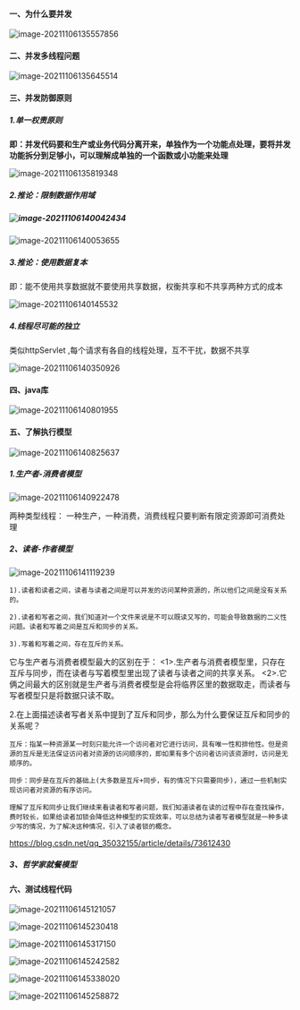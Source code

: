 #### 一、为什么要并发

![image-20211106135557856](https://raw.githubusercontent.com/codecodeabc/Note-len/main/img/202111061355947.png)

#### 二、并发多线程问题

![image-20211106135645514](https://raw.githubusercontent.com/codecodeabc/Note-len/main/img/202111061356586.png)



#### 三、并发防御原则

##### 1.单一权责原则

**即：并发代码要和生产或业务代码分离开来，单独作为一个功能点处理，要将并发功能拆分到足够小，可以理解成单独的一个函数或小功能来处理**

![image-20211106135819348](https://raw.githubusercontent.com/codecodeabc/Note-len/main/img/202111061358403.png)

##### 2.推论：限制数据作用域

##### ![image-20211106140042434](https://raw.githubusercontent.com/codecodeabc/Note-len/main/img/202111061400524.png)

![image-20211106140053655](https://raw.githubusercontent.com/codecodeabc/Note-len/main/img/202111061400706.png)



##### 3.推论：使用数据复本

即：能不使用共享数据就不要使用共享数据，权衡共享和不共享两种方式的成本

![image-20211106140145532](https://raw.githubusercontent.com/codecodeabc/Note-len/main/img/202111061401583.png)



##### 4.线程尽可能的独立

类似httpServlet ,每个请求有各自的线程处理，互不干扰，数据不共享

![image-20211106140350926](https://raw.githubusercontent.com/codecodeabc/Note-len/main/img/202111061403006.png)



#### 四、java库

![image-20211106140801955](https://raw.githubusercontent.com/codecodeabc/Note-len/main/img/202111061408044.png)



#### 五、了解执行模型

![image-20211106140825637](https://raw.githubusercontent.com/codecodeabc/Note-len/main/img/202111061408698.png)

##### 1.生产者-消费者模型

![image-20211106140922478](https://raw.githubusercontent.com/codecodeabc/Note-len/main/img/202111061409539.png)

两种类型线程： 一种生产，一种消费，消费线程只要判断有限定资源即可消费处理

##### 2、读者-作者模型

![image-20211106141119239](https://raw.githubusercontent.com/codecodeabc/Note-len/main/img/202111061411308.png)

```
1).读者和读者之间，读者与读者之间是可以并发的访问某种资源的，所以他们之间是没有关系的。

2).读者和写者之间，我们知道对一个文件来说是不可以既读又写的，可能会导致数据的二义性问题。读者和写着之间是互斥和同步的关系。

3).写着和写着之间，存在互斥的关系。
```

它与生产者与消费者模型最大的区别在于：
<1>.生产者与消费者模型里，只存在互斥与同步，而在读者与写着模型里出现了读者与读者之间的共享关系。
<2>.它俩之间最大的区别就是生产者与消费者模型是会将临界区里的数据取走，而读者与写者模型只是将数据只读不取。

2.在上面描述读者写者关系中提到了互斥和同步，那么为什么要保证互斥和同步的关系呢？

```
互斥：指某一种资源某一时刻只能允许一个访问者对它进行访问，具有唯一性和排他性。但是资源的互斥是无法保证访问者对资源的访问顺序的，即如果有多个访问者访问该资源时，访问是无顺序的。

同步：同步是在互斥的基础上(大多数是互斥+同步，有的情况下只需要同步)，通过一些机制实现访问者对资源的有序访问。

理解了互斥和同步让我们继续来看读者和写者问题，我们知道读者在读的过程中存在查找操作，费时较长，如果给读者加锁会降低这种模型的实现效率，可以总结为读者写者模型就是一种多读少写的情况，为了解决这种情况，引入了读者锁的概念。
```

https://blog.csdn.net/qq_35032155/article/details/73612430

##### 3、哲学家就餐模型



#### 六、测试线程代码

![image-20211106145121057](https://raw.githubusercontent.com/codecodeabc/Note-len/main/img/202111061451105.png)

![image-20211106145230418](https://raw.githubusercontent.com/codecodeabc/Note-len/main/img/202111061452473.png)

![image-20211106145317150](https://raw.githubusercontent.com/codecodeabc/Note-len/main/img/202111061453212.png)

![image-20211106145242582](https://raw.githubusercontent.com/codecodeabc/Note-len/main/img/202111061452617.png)

![image-20211106145338020](https://raw.githubusercontent.com/codecodeabc/Note-len/main/img/202111061453085.png)

![image-20211106145258872](https://raw.githubusercontent.com/codecodeabc/Note-len/main/img/202111061452929.png)